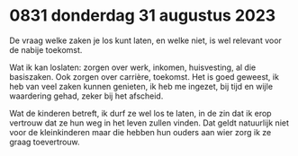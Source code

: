 # 0831 donderdag 31 augustus 2023
De vraag welke zaken je los kunt laten, en welke niet, is wel relevant voor de nabije toekomst.

Wat ik kan loslaten: zorgen over werk, inkomen, huisvesting, al die basiszaken. Ook zorgen over carrière, toekomst. Het is goed geweest, ik heb van veel zaken kunnen genieten, ik heb me ingezet, bij tijd en wijle waardering gehad, zeker bij het afscheid. 

Wat de kinderen betreft, ik durf ze wel los te laten, in de zin dat ik erop vertrouw dat ze hun weg in het leven zullen vinden. Dat geldt natuurlijk niet voor de kleinkinderen maar die hebben hun ouders aan wier zorg ik ze graag toevertrouw. 